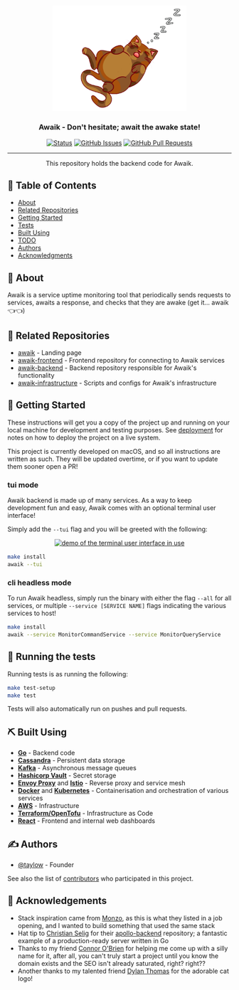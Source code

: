<p align="center">
  <a href="" rel="noopener">
 <img width=300px src="https://raw.githubusercontent.com/taylow/awaik-backend/main/docs/img/awaikcat.png" alt="Awaik logo - fat cat sleeping"></a>
</p>

<!-- 
```
                       _ _               ____             _                  _ 
     /\               (_) |             |  _ \           | |                | | z
    /  \__      ____ _ _| | __  ______  | |_) | __ _  ___| | _____ _ __   __| |   z  ／l、
   / /\ \ \ /\ / / _` | | |/ / |______| |  _ < / _` |/ __| |/ / _ \ '_ \ / _` |    （ﾟ､ ｡７
  / ____ \ V  V / (_| | |   <           | |_) | (_| | (__|   <  __/ | | | (_| |      l、ﾞ~ヽ
 /_/    \_\_/\_/ \__,_|_|_|\_\          |____/ \__,_|\___|_|\_\___|_| |_|\__,_|      じしf_,)ノ
``` -->

<h3 align="center">Awaik - Don't hesitate; await the awake state!</h3>

<div align="center">

[![Status](https://img.shields.io/badge/status-active-success.svg)]()
[![GitHub Issues](https://img.shields.io/github/issues/taylow/awaik-backend.svg)](https://github.com/taylow/awaik-backend/issues)
[![GitHub Pull Requests](https://img.shields.io/github/issues-pr/taylow/awaik-backend.svg)](https://github.com/taylow/awaik-backend/pulls)
<!-- [![License](https://img.shields.io/badge/license-CC--BY--NC--SA--4.0-blue)](/LICENSE) -->

</div>

---

<p align="center"> This repository holds the backend code for Awaik.
    <br> 
</p>

## 📝 Table of Contents

- [About](#about)
- [Related Repositories](#related_repositories)
- [Getting Started](#getting_started)
- [Tests](#tests)
- [Built Using](#built_using)
- [TODO](../TODO.md)
- [Authors](#authors)
- [Acknowledgments](#acknowledgement)
<!-- - [Contributing](../CONTRIBUTING.md) -->
<!-- - [Deployment](#deployment) -->
<!-- - [Usage](#usage) -->

## 🧐 About <a name = "about"></a>

Awaik is a service uptime monitoring tool that periodically sends requests to services, awaits a response, and checks that they are awake (get it... awaik 👈👈)

## 💾 Related Repositories <a name = "related_repositories"></a>

- [awaik](https://github.com/taylow/awaik) - Landing page
- [awaik-frontend](https://github.com/taylow/awaik-frontend) - Frontend repository for connecting to Awaik services
- [awaik-backend](https://github.com/taylow/awaik-backend) - Backend repository responsible for Awaik's functionality
- [awaik-infrastructure](https://github.com/taylow/awaik-infrastructure) - Scripts and configs for Awaik's infrastructure

## 🏁 Getting Started <a name = "getting_started"></a>

These instructions will get you a copy of the project up and running on your local machine for development and testing purposes. See [deployment](#deployment) for notes on how to deploy the project on a live system.

This project is currently developed on macOS, and so all instructions are written as such. They will be updated overtime, or if you want to update them sooner open a PR!

### tui mode

Awaik backend is made up of many services. As a way to keep development fun and easy, Awaik comes with an optional terminal user interface!

Simply add the `--tui` flag and you will be greeted with the following:

<p align="center">
  <a href="" rel="noopener">
 <img width=300px src="https://raw.githubusercontent.com/taylow/awaik-backend/main/docs/img/tui.gif" alt="demo of the terminal user interface in use"></a>
</p>

```sh
make install
awaik --tui
```

### cli headless mode

To run Awaik headless, simply run the binary with either the flag `--all` for all services, or multiple `--service [SERVICE NAME]` flags indicating the various services to host!

```sh
make install
awaik --service MonitorCommandService --service MonitorQueryService
```

## 🔧 Running the tests <a name = "tests"></a>

Running tests is as running the following:

```sh
make test-setup
make test
```

Tests will also automatically run on pushes and pull requests.

<!-- ## 🎈 Usage <a name="usage"></a> -->

<!-- ## 🚀 Deployment <a name = "deployment"></a> -->

## ⛏️ Built Using <a name = "built_using"></a>

- [**Go**](http://golang.org/) - Backend code
- [**Cassandra**](http://cassandra.apache.org/) - Persistent data storage
- [**Kafka**](http://kafka.apache.org/) - Asynchronous message queues
- [**Hashicorp Vault**](https://www.vaultproject.io/) - Secret storage
- [**Envoy Proxy**](https://envoyproxy.io/) and [**Istio**](https://istio.io/) - Reverse proxy and service mesh
- [**Docker**](https://docker.com/) and [**Kubernetes**](http://kubernetes.io/) - Containerisation and orchestration of various services
- [**AWS**](http://aws.amazon.com/) - Infrastructure
- [**Terraform/OpenTofu**](https://opentofu.org/) - Infrastructure as Code
- [**React**](https://facebook.github.io/react/) - Frontend and internal web dashboards

## ✍️ Authors <a name = "authors"></a>

- [@taylow](https://github.com/taylow) - Founder

See also the list of [contributors](https://github.com/taylow/awaik-backend/contributors) who participated in this project.

## 🎉 Acknowledgements <a name = "acknowledgement"></a>

- Stack inspiration came from [Monzo](https://monzo.com/), as this is what they listed in a job opening, and I wanted to build something that used the same stack
- Hat tip to [Christian Selig](https://github.com/christianselig) for their [apollo-backend](https://github.com/christianselig/apollo-backend) repository; a fantastic example of a production-ready server written in Go
- Thanks to my friend [Connor O'Brien](https://connorobrienbusibddf.myportfolio.com/) for helping me come up with a silly name for it, after all, you can't truly start a project until you know the domain exists and the SEO isn't already saturated, right? right??
- Another thanks to my talented friend [Dylan Thomas](#) for the adorable cat logo!
